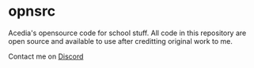 # opnsrc
Acedia's opensource code for school stuff.
All code in this repository are open source and available to use after creditting original work to me.

Contact me on [Discord](https://discordapp.com/users/524550742888022047)
